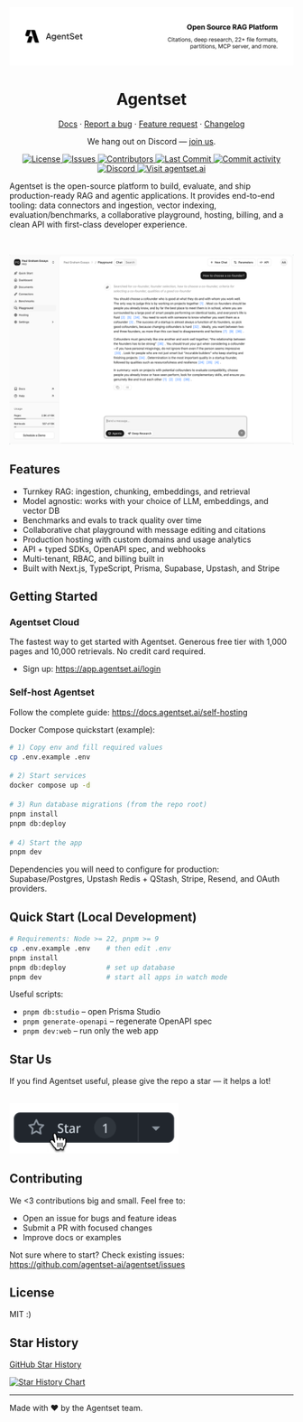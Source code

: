 <p align="center">
  <a href="https://agentset.ai">
    <img src=".github/assets/readme-cover.png" alt="Agentset — Build frontier RAG apps" />
  </a>
  
</p>

<h1 align="center">Agentset</h1>

<p align="center">
  <a href="https://docs.agentset.ai">Docs</a> ·
  <a href="https://github.com/agentset-ai/agentset/issues/new?template=bug_report.md">Report a bug</a> ·
  <a href="https://github.com/agentset-ai/agentset/issues/new?template=feature_request.md">Feature request</a> ·
  <a href="https://github.com/agentset-ai/agentset/releases">Changelog</a>
</p>

<p align="center">
  We hang out on Discord — <a href="https://discord.gg/agentset" target="_blank">join us</a>.
</p>

<p align="center">
  <!-- License -->
  <a href="LICENSE.md">
    <img src="https://img.shields.io/github/license/agentset-ai/agentset?label=license&logo=github" alt="License" />
  </a>
  <!-- Repo metadata -->
  <a href="https://github.com/agentset-ai/agentset/issues">
    <img src="https://img.shields.io/github/issues/agentset-ai/agentset" alt="Issues" />
  </a>
  <a href="https://github.com/agentset-ai/agentset/graphs/contributors">
    <img src="https://img.shields.io/github/contributors/agentset-ai/agentset" alt="Contributors" />
  </a>
  <a href="https://github.com/agentset-ai/agentset/commits/main">
    <img src="https://img.shields.io/github/last-commit/agentset-ai/agentset" alt="Last Commit" />
  </a>
  <a href="https://github.com/agentset-ai/agentset">
    <img src="https://img.shields.io/github/commit-activity/m/agentset-ai/agentset?label=commit%20activity" alt="Commit activity" />
  </a>
  <!-- Community (second to last) -->
  <a href="https://discord.gg/agentset">
    <img src="https://img.shields.io/badge/discord-join-5865F2?logo=discord&logoColor=white" alt="Discord" />
  </a>
  <!-- Visit (last) -->
  <a href="https://agentset.ai">
    <img src="https://img.shields.io/badge/visit-agentset.ai-0A0A0A" alt="Visit agentset.ai" />
  </a>
</p>

Agentset is the open-source platform to build, evaluate, and ship production-ready RAG and agentic applications. It provides end-to-end tooling: data connectors and ingestion, vector indexing, evaluation/benchmarks, a collaborative playground, hosting, billing, and a clean API with first-class developer experience.

<!-- Screenshot (scaled down) -->
<br/>
<p align="center">
  <img src=".github/assets/screenshot.png" alt="Agentset screenshot" width="900" />
  
</p>

## Features

- Turnkey RAG: ingestion, chunking, embeddings, and retrieval
- Model agnostic: works with your choice of LLM, embeddings, and vector DB
- Benchmarks and evals to track quality over time
- Collaborative chat playground with message editing and citations
- Production hosting with custom domains and usage analytics
- API + typed SDKs, OpenAPI spec, and webhooks
- Multi-tenant, RBAC, and billing built in
- Built with Next.js, TypeScript, Prisma, Supabase, Upstash, and Stripe

## Getting Started

### Agentset Cloud

The fastest way to get started with Agentset. Generous free tier with 1,000 pages and 10,000 retrievals. No credit card required.

- Sign up: https://app.agentset.ai/login

### Self-host Agentset

Follow the complete guide: https://docs.agentset.ai/self-hosting

Docker Compose quickstart (example):

```bash
# 1) Copy env and fill required values
cp .env.example .env

# 2) Start services
docker compose up -d

# 3) Run database migrations (from the repo root)
pnpm install
pnpm db:deploy

# 4) Start the app
pnpm dev
```

Dependencies you will need to configure for production: Supabase/Postgres, Upstash Redis + QStash, Stripe, Resend, and OAuth providers.

## Quick Start (Local Development)

```bash
# Requirements: Node >= 22, pnpm >= 9
cp .env.example .env    # then edit .env
pnpm install
pnpm db:deploy          # set up database
pnpm dev                # start all apps in watch mode
```

Useful scripts:

- `pnpm db:studio` – open Prisma Studio
- `pnpm generate-openapi` – regenerate OpenAPI spec
- `pnpm dev:web` – run only the web app

## Star Us

If you find Agentset useful, please give the repo a star — it helps a lot!

<br/>
<img src=".github/assets/star-us.png" alt="Star Agentset on GitHub" width="300" />

## Contributing

We <3 contributions big and small. Feel free to:

- Open an issue for bugs and feature ideas
- Submit a PR with focused changes
- Improve docs or examples

Not sure where to start? Check existing issues: https://github.com/agentset-ai/agentset/issues

## License

MIT :)

## Star History

[GitHub Star History](https://www.star-history.com/#agentset-ai/agentset)

<a href="https://star-history.com/#agentset-ai/agentset&Date">
  <img src="https://api.star-history.com/svg?repos=agentset-ai/agentset&type=Date" alt="Star History Chart" />
</a>

---

Made with ❤️ by the Agentset team.
